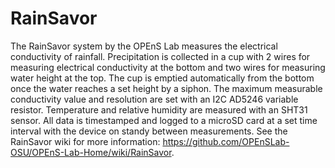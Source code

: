 # RainSavor
The RainSavor system by the OPEnS Lab measures the electrical conductivity of rainfall. Precipitation is collected in a cup with 2 wires for measuring electrical conductivity at the bottom and two wires for measuring water height at the top. The cup is emptied automatically from the bottom once the water reaches a set height by a siphon. The maximum measurable conductivity value and resolution are set with an I2C AD5246 variable resistor. Temperature and relative humidity are measured with an SHT31 sensor. All data is timestamped and logged to a microSD card at a set time interval with the device on standy between measurements. See the RainSavor wiki for more information: https://github.com/OPEnSLab-OSU/OPEnS-Lab-Home/wiki/RainSavor.
